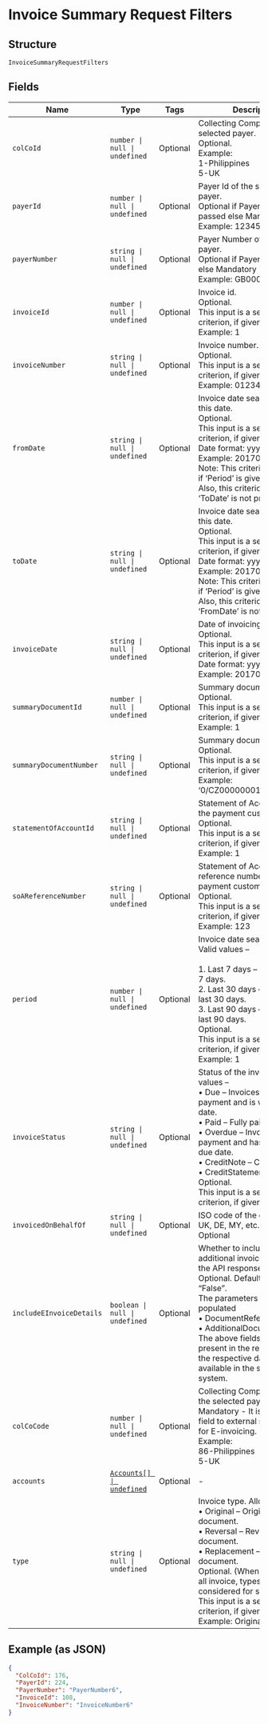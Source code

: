 
# Invoice Summary Request Filters

## Structure

`InvoiceSummaryRequestFilters`

## Fields

| Name | Type | Tags | Description |
|  --- | --- | --- | --- |
| `colCoId` | `number \| null \| undefined` | Optional | Collecting Company Id of the selected payer.<br>Optional.<br>Example:<br>1-Philippines<br>5-UK |
| `payerId` | `number \| null \| undefined` | Optional | Payer Id of the selected payer.<br>Optional if PayerNumber is passed else Mandatory<br>Example: 123456 |
| `payerNumber` | `string \| null \| undefined` | Optional | Payer Number of the selected payer.<br>Optional if PayerId is passed else Mandatory<br>Example: GB000000123 |
| `invoiceId` | `number \| null \| undefined` | Optional | Invoice id.<br>Optional.<br>This input is a search criterion, if given.<br>Example: 1 |
| `invoiceNumber` | `string \| null \| undefined` | Optional | Invoice number.<br>Optional.<br>This input is a search criterion, if given.<br>Example: 0123456789 |
| `fromDate` | `string \| null \| undefined` | Optional | Invoice date searched from this date.<br>Optional.<br>This input is a search criterion, if given.<br>Date format: yyyyMMdd<br>Example: 20170830<br>Note: This criterion is ignored if ‘Period’ is given.<br>Also, this criterion is ignored if ‘ToDate’ is not provided. |
| `toDate` | `string \| null \| undefined` | Optional | Invoice date searched until this date.<br>Optional.<br>This input is a search criterion, if given.<br>Date format: yyyyMMdd<br>Example: 20170830<br>Note: This criterion is ignored if ‘Period’ is given.<br>Also, this criterion is ignored if ‘FromDate’ is not provided. |
| `invoiceDate` | `string \| null \| undefined` | Optional | Date of invoicing.<br>Optional.<br>This input is a search criterion, if given.<br>Date format: yyyyMMdd<br>Example: 20170830 |
| `summaryDocumentId` | `number \| null \| undefined` | Optional | Summary document id<br>Optional.<br>This input is a search criterion, if given.<br>Example: 1 |
| `summaryDocumentNumber` | `string \| null \| undefined` | Optional | Summary document number<br>Optional.<br>This input is a search criterion, if given.<br>Example: ‘0/CZ0000000123456/2017’ |
| `statementOfAccountId` | `string \| null \| undefined` | Optional | Statement of Account Id of the payment customer.<br>Optional.<br>This input is a search criterion, if given.<br>Example: 1 |
| `soAReferenceNumber` | `string \| null \| undefined` | Optional | Statement of Account reference number of the payment customer.<br>Optional.<br>This input is a search criterion, if given.<br>Example: 123 |
| `period` | `number \| null \| undefined` | Optional | Invoice date search period. Valid values –<br><br>1. Last 7 days – Issued in last 7 days.<br>2. Last 30 days – Issued in last 30 days.<br>3. Last 90 days – Issued in last 90 days.<br>   Optional.<br>   This input is a search criterion, if given.<br>   Example: 1 |
| `invoiceStatus` | `string \| null \| undefined` | Optional | Status of the invoice. Valid values –<br>•	Due – Invoices due for payment and is within the due date.<br>•	Paid – Fully paid Invoices.<br>•	Overdue – Invoices due of payment and has crossed the due date.<br>•	CreditNote – Credit notes<br>•	CreditStatement<br>Optional.<br>This input is a search criterion, if given. |
| `invoicedOnBehalfOf` | `string \| null \| undefined` | Optional | ISO code of the country i.e., UK, DE, MY, etc.<br>Optional |
| `includeEInvoiceDetails` | `boolean \| null \| undefined` | Optional | Whether to include the additional invoice details in the API response.<br>Optional. Default value “False”.<br>The parameters that are populated<br>•	DocumentReference<br>•	AdditionalDocuments<br>The above fields will not be present in the response when the respective data is not available in the source system. |
| `colCoCode` | `number \| null \| undefined` | Optional | Collecting Company Code of the selected payer.<br>Mandatory - It is mandatory field to external source ATOS for E-invoicing.<br>Example:<br>86-Philippines<br>5-UK |
| `accounts` | [`Accounts[] \| undefined`](../../doc/models/accounts.md) | Optional | - |
| `type` | `string \| null \| undefined` | Optional | Invoice type. Allowed values –<br>•	Original – Original document.<br>•	Reversal – Reversed document.<br>•	Replacement – Replaced document.<br>Optional. (When not passed all invoice, types are considered for search)<br>This input is a search criterion, if given.<br>Example: Original |

## Example (as JSON)

```json
{
  "ColCoId": 176,
  "PayerId": 224,
  "PayerNumber": "PayerNumber6",
  "InvoiceId": 108,
  "InvoiceNumber": "InvoiceNumber6"
}
```

